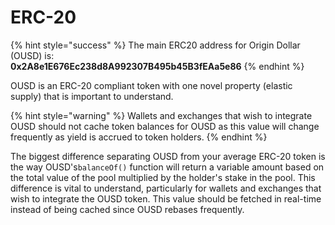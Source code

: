 # ERC-20

{% hint style="success" %}
The main ERC20 address for Origin Dollar \(OUSD\) is:   
**0x2A8e1E676Ec238d8A992307B495b45B3fEAa5e86**
{% endhint %}

OUSD is an ERC-20 compliant token with one novel property \(elastic supply\) that is important to understand.

{% hint style="warning" %}
Wallets and exchanges that wish to integrate OUSD should not cache token balances for OUSD as this value will change frequently as yield is accrued to token holders. 
{% endhint %}

The biggest difference separating OUSD from your average ERC-20 token is the way OUSD's`balanceOf()` function will return a variable amount based on the total value of the pool multiplied by the holder's stake in the pool. This difference is vital to understand, particularly for wallets and exchanges that wish to integrate the OUSD token. This value should be fetched in real-time instead of being cached since OUSD rebases frequently.





